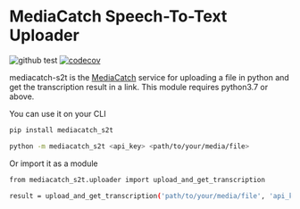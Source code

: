 # MediaCatch Speech-To-Text Uploader

![github test](https://github.com/mediacatch/mediacatch-s2t/actions/workflows/github-action.yml/badge.svg) [![codecov](https://codecov.io/gh/mediacatch/mediacatch-s2t/branch/main/graph/badge.svg?token=ZQ36ZRJ2ZU)](https://codecov.io/gh/mediacatch/mediacatch-s2t)

mediacatch-s2t is the [MediaCatch](https://mediacatch.io/) service for uploading a file in python and get the transcription result in a link. This module requires python3.7 or above.


You can use it on your CLI
```bash
pip install mediacatch_s2t

python -m mediacatch_s2t <api_key> <path/to/your/media/file>
```

Or import it as a module
```bash
from mediacatch_s2t.uploader import upload_and_get_transcription

result = upload_and_get_transcription('path/to/your/media/file', 'api_key')
```
